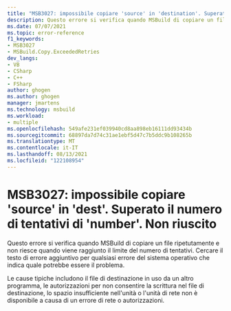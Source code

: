 ```yaml
---
title: "MSB3027: impossibile copiare 'source' in 'destination'. Superato il numero di tentativi di 'number'. non riuscito."
description: Questo errore si verifica quando MSBuild di copiare un file ripetutamente e non riesce quando viene raggiunto il limite del numero di tentativi.
ms.date: 07/07/2021
ms.topic: error-reference
f1_keywords:
- MSB3027
- MSBuild.Copy.ExceededRetries
dev_langs:
- VB
- CSharp
- C++
- FSharp
author: ghogen
ms.author: ghogen
manager: jmartens
ms.technology: msbuild
ms.workload:
- multiple
ms.openlocfilehash: 549afe231ef039940cd8aa898eb16111dd93434b
ms.sourcegitcommit: 68897da7d74c31ae1ebf5d47c7b5ddc9b108265b
ms.translationtype: MT
ms.contentlocale: it-IT
ms.lasthandoff: 08/13/2021
ms.locfileid: "122108954"
---
```

# <a name="msb3027-could-not-copy-source-to-dest-exceeded-retry-count-of-number-failed"></a>MSB3027: impossibile copiare 'source' in 'dest'. Superato il numero di tentativi di 'number'. Non riuscito

Questo errore si verifica quando MSBuild di copiare un file ripetutamente e non riesce quando viene raggiunto il limite del numero di tentativi. Cercare il testo di errore aggiuntivo per qualsiasi errore del sistema operativo che indica quale potrebbe essere il problema.

Le cause tipiche includono il file di destinazione in uso da un altro programma, le autorizzazioni per non consentire la scrittura nel file di destinazione, lo spazio insufficiente nell'unità o l'unità di rete non è disponibile a causa di un errore di rete o autorizzazioni.
